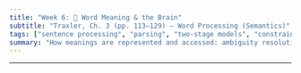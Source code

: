 ```yaml
---
title: "Week 6: 🧠 Word Meaning & the Brain"
subtitle: "Traxler, Ch. 3 (pp. 113–129) — Word Processing (Semantics)"
tags: ["sentence processing", "parsing", "two-stage models", "constraint-based models", "garden-path"]
summary: "How meanings are represented and accessed: ambiguity resolution, semantic networks, context effects, and brain signatures of meaning."
---
```





<!--
## 📘 Overview
When you read or hear a word like **bank**, your brain must rapidly choose the right meaning (money? river?). This week explores **how word meaning is represented and selected**, how **context** and **frequency/bias** guide **ambiguity resolution**, how meanings are linked in **semantic networks**, and what **brain measures** (like the **N400**) tell us about semantic processing. We’ll analyze ambiguous sentences, build small semantic networks, and discuss how L1/L2 experience shapes meaning access.

---

## 🎯 Learning Goals
By the end of Week 6, you should be able to:

- Distinguish **homonymy** vs **polysemy** and explain why it matters for processing.
- Describe how **frequency/bias** and **context** influence **lexical ambiguity resolution**.
- Explain core ideas of **semantic network** organization (feature overlap, associative links).
- Interpret classic **priming** and **N400** findings as evidence for semantic activation.
- Apply these ideas to analyze ambiguous sentences in English and compare with Chinese.

---

## 📖 Required Reading
- **Traxler (1st ed.), Chapter 3, pp. 113–129** — *Word Processing* (meaning and semantic access).

---

## 🔑 Key Concepts & Mini-Explanations

### 🧭 Homonymy vs. Polysemy
- **Homonymy**: *bank* (money) vs *bank* (river) — **unrelated** meanings share form.  
- **Polysemy**: *paper* (material / newspaper / article) — **related** senses share a core concept.  
- **Processing note**: Polysemous words often show **processing advantages** (shared core features), while homonyms rely more on **context** to select the right entry.

### 🎯 Ambiguity Resolution
- **Meaning dominance (bias)**: Common senses (e.g., *bank–money*) are selected more quickly than rare senses (*bank–river*) unless **strong context** flips the bias.  
- **Context timing**: **Early** supportive context can pre-activate the appropriate meaning; **late** context forces re-interpretation (slower, more errors).  
- **Subordinate-bias effect**: Rare meanings need **clear cues**; without them, readers/listeners default to dominant senses.

### 🌐 Semantic Networks & Features
- Words are linked by **category** (CAT–DOG), **association** (BREAD–BUTTER), and **shared features** (BIRD–BAT: wings/flies).  
- **Spreading activation**: Seeing *doctor* partially activates *nurse*, speeding recognition (**semantic priming**).  
- **Feature verification**: True-feature decisions (e.g., “A robin has wings”) are faster than less typical ones (“A penguin has wings”).

### 🧠 Brain Signatures of Meaning
- **N400** (ERP component): larger (more negative) around ~400 ms for **semantic mismatches** (e.g., “He spread the warm bread with **socks**”).  
- **Context reduces N400**: predictable words elicit **smaller** N400s; unrelated or anomalous words elicit **larger** ones.  
- **Regions** (big picture): temporal-parietal areas (e.g., **posterior temporal**, **angular gyrus**) often implicated in semantic integration; **anterior temporal** supports conceptual combination.

### 🧩 L1–L2 & Cross-Linguistic Notes
- **Chinese homophones** (音同形不同) can increase ambiguity; characters disambiguate in writing.  
- **English polysemy** (e.g., metaphorical extensions) may require more context for L2 learners.  
- Strategy: attend to **local cues** (adjacent words) and **global topic** to bias the right sense.

---

## 📝 Pre-Class Activities
1. **Read** pp. 113–129 and list **three ambiguous words** you encountered (mark **dominant** vs **subordinate** meanings).  
2. **Mini network**: Choose one target (e.g., *head*) and draw **8 connected nodes** (category, parts, uses, metaphors).  
3. **Quick sentences**: Write two short contexts for *bank* that **unambiguously** force each meaning (money vs river).

---

## 💬 In-Class Activities

### 1) Ambiguity Lab: Dominant vs Subordinate (15 min)
- **Pairs**: Classify 12 sentences by intended sense (homonymy set: *bank, bark, bat, match*).  
- **Task**: Decide if context is **strong/weak**, and whether a dominant or subordinate sense is selected.  
- **Predict**: Which will take longer to understand? (Subordinate with weak context).

**Sample set**  
1. *The hikers sat on the bank and watched the fish.*  
2. *I deposited my paycheck at the bank after class.*  
3. *The guard saw a bat fly out of the cave.*  
4. *The batter held the bat tightly and swung.*  
5. *The dog’s bark echoed across the yard.*  
6. *The pine’s bark protects it from insects.*  
7. *We lit the match and the candle flickered.*  
8. *It was a perfect match between the two finalists.*

### 2) Context Strength Challenge (12 min)
- **Groups of 3–4**: Rewrite **two** weak-context items to **strongly bias** the subordinate sense (e.g., *bank–river*).  
- **Share** and **vote**: Which context makes the subordinate sense most obvious?

### 3) Semantic Network Sprint (12 min)
- **Teams** build a network for **one target** (e.g., *head*, *light*, *spring*).  
- Include: **category**, **parts**, **actions**, **associations**, **metaphors**.  
- Add **three edges** that explain likely **priming** routes (why would A speed B?).

### 4) N400 Thought Experiment (8 min)
- **Pairs**: For each sentence stem, choose a **predictable**, **related-but-odd**, and **anomalous** completion.  
- **Predict** N400 size (small ↔ large) and justify.

**Stems**  
- *She stirred her coffee with a…*  
- *After the marathon, he drank a bottle of…*  
- *They decorated the cake with…*

### 5) Whole-Class Discussion (8 min)
- Why is **polysemy** often easier than **homonymy**?  
- When does **context** arrive too late to prevent confusion?  
- L2 angle: Which cues do you rely on first in English?

---

## 🔁 Post-Class Review
- **One-pager**: Explain the **subordinate-bias effect** with one example from class and one you found yourself.  
- **Network tidy-up**: Redraw your semantic network more clearly (show **strong vs weak** links).  
- **Reflection (100–120 words)**: Describe a moment when context **rescued** you from a wrong meaning.

---

## 🏠 Homework
- **Textbook “Test Yourself”** (Ch. 3, pp. 113–129): items on ambiguity and semantic access.  
- **Short write-up (≈150–200 words)**: Compare **homonymy vs polysemy** using two words from class; predict differences in processing and N400 patterns.  
- **Optional mini-priming**: Create 6 prime–target pairs (2 semantic, 2 associative, 2 unrelated). Ask a friend to read targets after primes; collect subjective “fast/slow” ratings and summarize.

---

## 🧩 Self-Check Questions

**Q1.** What’s the difference between **homonymy** and **polysemy** for processing?  -->
<!--*A:* Homonyms have **unrelated** meanings that compete until context resolves them; polysemous senses share features and often show **processing advantages**.*-->
<!--
**Q2.** What is the **subordinate-bias effect**?  -->
<!--*A:* Readers default to the **dominant** meaning unless strong context cues support the **subordinate** meaning, which otherwise is slower/harder to select.*-->
<!--
**Q3.** How do **semantic networks** explain priming?  -->
<!--*A:* Activation spreads along **meaningful links**, so related targets are recognized **faster** than unrelated ones.*-->
<!--
**Q4.** What does the **N400** index?  -->
<!--*A:* The ease/difficulty of **semantic integration**; **larger** for unexpected or anomalous words, **smaller** for predictable ones.*-->
<!--
**Q5.** Why might Chinese–English bilinguals experience more ambiguity for **homophones**? --> 
<!--*A:* High homophone density in Chinese increases potential mappings; English requires **context** and **topic** to constrain selection quickly.*-->

---
<!--
## 🧰 Key Terms
**Homonymy**, **Polysemy**, **Dominant/Subordinate meaning**, **Context strength**, **Semantic priming**, **Associative links**, **Feature overlap**, **Spreading activation**, **N400**, **Semantic integration**, **Anterior temporal lobe**, **Angular gyrus**.

---

## 🌐 Optional Resources
- Short explainers on **N400** and semantic priming (intro videos/articles).  
- Interactive tools for building **semantic networks** (mind-mapping apps).  
- Corpora or frequency lists to check **dominant meanings** in context.

---

### ✅ How to use these notes
- **Before class:** read and prepare your ambiguous word list + contexts.  
- **During class:** push for **strong contextual cues** and justify your choices.  
- **After class:** refine your network and relate it to **priming** and **N400** predictions.

-->











<!--
## 🧩 Overview

This week we begin exploring **sentence processing**—how we comprehend sentences in real time. You'll learn about **parsing**, **garden-path sentences**, and the strategies readers and listeners use to interpret ambiguous structures. We'll also examine how researchers study these processes using reaction times and eye-tracking.

-->

<!-- 
## 📘 Core Topics

- The challenge of **incremental parsing**
- Temporary ambiguity and **garden-path effects**
- Two-stage parsing models:
  - **Syntax-first approach**
  - **Constraint-based approach**
- Empirical methods in sentence processing

---

## ❓ Guiding Questions

- What strategies do we use to parse sentences as we read or listen?
- Why do some sentences lead us down the wrong path?
- How does the brain decide between multiple syntactic interpretations?
- What evidence supports the idea that meaning and context influence parsing?

---

## 🔍 Key Concepts

### Garden-Path Sentences
- Sentences that start off seeming to mean one thing but end up meaning another.
- Example:  
  *“The horse raced past the barn fell.”*  
  Initially misparsed due to temporary ambiguity.

### Parsing Models

#### Syntax-First (Two-Stage) Model
- Proposed by **Frazier & Rayner (1982)**.
- Initial parsing is based solely on syntactic structure.
- Semantics and context are used **only afterward** to revise incorrect parses.

#### Constraint-Based Models
- Parsing is influenced from the start by **multiple sources** of information: syntax, semantics, frequency, and context.
- Considers **probabilistic cues** and parallel representations.

### Empirical Evidence
- Eye-tracking and self-paced reading show increased processing time at disambiguation points in garden-path sentences.
- The more unexpected a structure is, the more reanalysis is needed.

---

## 🧠 Before Class

### 1. Pre-Reading Prompt  
Read these two sentences:
- *“The old man the boats.”*
- *“While the man hunted the deer ran into the woods.”*

Try to explain why they are difficult to understand at first.

### 2. Think About
- What strategies do you use when a sentence doesn't make sense immediately?
- Can you think of a time when you misunderstood someone due to how they phrased something?

---

## 🏫 In-Class Activities

### 🧪 Garden-Path Sentence Game
- Identify and fix misparsed garden-path sentences in groups.
- Use provided sentence strips with ambiguities to test each other.

### 🔍 Parsing Strategy Debate
- Split into two teams:
  - One defends the **syntax-first** view.
  - One supports the **constraint-based** approach.
- Use examples from the textbook to support your case.

### 🧠 Parsing Demo
- Read aloud ambiguous sentences.
- Students press a key or raise hands when they feel confusion or reanalysis is needed.
- Discuss what made certain parts harder to process.

---

## 📝 After Class

### 1. Review Questions
- What is the difference between a syntax-first and a constraint-based model?
- Why do garden-path sentences confuse us?
- What kinds of information (besides syntax) help us parse sentences in real time?

### 2. Practice Task
Write two of your own garden-path sentences. Try to trick a friend! Then explain where the ambiguity lies and how it resolves.

---

## 🎯 Additional Resources

- 📺 [Garden-Path Sentences Explained – AsapSCIENCE](https://www.youtube.com/watch?v=8QyVZrV3d3g) *(3-min video)*
- 🎧 *Lingthusiasm Podcast*, Ep. 30: “Why do we garden-path ourselves?”
- 📖 Supplement (optional):  
  Frazier, L. (1987). “Syntactic processing: Evidence from Dutch.” *Natural Language and Linguistic Theory*.

---

## 🧠 Summary

> Sentence processing is rapid, incremental, and sometimes error-prone. The brain uses different strategies—some focused on syntactic structure, others more holistic—to interpret sentence meaning as it unfolds. Garden-path effects reveal the dynamic nature of parsing and the influence of context.
-->



<!--
## 📘 Overview

When we read or hear a sentence, our brain rapidly organizes words into grammatical structure—a process known as **parsing**. This week introduces the classic models of how parsing works, explores **garden-path sentences**, and compares **modular (two-stage)** and **interactive (constraint-based)** approaches. We also discuss how frequency, semantics, prosody, and visual context guide real-time sentence comprehension.

---

## 🧠 Core Concepts

### What Is Parsing?

- Parsing is the **unconscious process** of assigning **syntactic structure** to incoming linguistic input.
- The parser must resolve **temporary ambiguities** and do so **incrementally**—word by word.

---

### Garden-Path Sentences

- Ambiguities lead to **misanalysis** during parsing:
  > “The horse raced past the barn fell.”  
- Requires **reanalysis**, which increases processing time.

---

### Two-Stage Models (Modular Parsing)

| Feature | Description |
|---------|-------------|
| **Syntax-first** | Parsing is guided by grammatical structure alone, before semantics or context intervene. |
| **Minimal Attachment** | Choose the parse with **fewest nodes** (simplest structure). |
| **Late Closure** | Attach new words to the **current phrase** if possible. |
| **Serial** | Only one parse is pursued at a time. Reanalysis happens when it fails. |

- Empirical support: eye-tracking shows longer fixations when initial parse fails.

---

### Constraint-Based Models (Interactive Parsing)

| Feature | Description |
|---------|-------------|
| **Multiple constraints** | Parsing is influenced by **syntax, semantics, frequency, discourse**, etc. |
| **Parallel processing** | Multiple interpretations are considered simultaneously. |
| **Probabilistic** | Readers/listeners evaluate likelihoods based on prior experience. |

- Supported by studies showing that **frequency** of verb argument structure, **story context**, and **visual scenes** can affect initial parse:contentReference[oaicite:0]{index=0}.

---

### Key Influences on Parsing

| Factor | Effect |
|--------|--------|
| **Story Context** | Helps disambiguate otherwise ambiguous sentences |
| **Verb Subcategorization Frequency** | Frequent syntactic frames are preferred |
| **Prosody** | Intonation affects syntactic grouping in spoken language |
| **Semantic Plausibility** | Meaning constraints bias interpretation |
| **Visual Context** | Real-world scenes affect syntactic interpretation (e.g., Tanenhaus et al.)

---

## 📚 Reading

- Traxler (2012), Chapter 4: *Sentence Processing* (pp. 141–166)

---

## 🏷️ Key Terms

| Term | Definition |
|------|------------|
| **Parsing** | The process of assigning syntactic structure during comprehension |
| **Garden-path Sentence** | A sentence that leads the reader to an incorrect parse |
| **Minimal Attachment** | Preference for syntactic structures with fewer nodes |
| **Late Closure** | Tendency to attach new information to the current clause |
| **Constraint-Based Parsing** | Parsing model that uses multiple sources of information simultaneously |

---

## 🧪 Examples & In-Class Activities

### 🧩 Garden-Path Sentence Game

- Present sentences like:
  > “The old man the boats.”
  > “The man whistling tunes pianos.”
- Ask students to find the ambiguity and reparse them.

### 📈 Minimal Attachment Exercise

- Students diagram sentence structures with different parses.
- Predict which one the parser would favor using two-stage rules.

### 🎬 Constraint-Based Video Clip

- Show short clips where context affects sentence interpretation.
- Relate to visual world paradigm (e.g., eye movements during parsing).

### 🔁 Reanalysis Reaction Task

- Read ambiguous sentences and note when rereading is necessary.
- Connect delays to eye-tracking evidence in parsing studies.

---

## ❓ Self-Check Questions

1. What is the difference between two-stage and constraint-based parsing models?
2. How do minimal attachment and late closure guide initial parsing?
3. What types of evidence support interactive, constraint-based parsing?
4. What makes garden-path sentences difficult to understand?
5. How do frequency and context influence syntactic ambiguity resolution?

---

## 🧩 Practice Prompt (Adapted)

> Choose one of the following sentences and explain why it is hard to parse:  
> “The cotton clothing is made of grows in Mississippi.”  
> What parsing strategy might the brain use first?  
> How would a constraint-based model help resolve it?

-->

